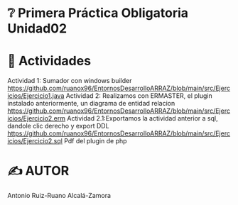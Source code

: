 # ❔ Primera Práctica Obligatoria Unidad02


# 📜 Actividades
Actividad 1: Sumador con windows builder https://github.com/ruanox96/EntornosDesarrolloARRAZ/blob/main/src/Ejercicios/Ejercicio1.java
Actividad 2: Realizamos con ERMASTER, el plugin instalado anteriormente, un diagrama de entidad relacion https://github.com/ruanox96/EntornosDesarrolloARRAZ/blob/main/src/Ejercicios/Ejercicio2.erm
Actividad 2.1:Exportamos la actividad anterior a sql, dandole clic derecho y export DDL https://github.com/ruanox96/EntornosDesarrolloARRAZ/blob/main/src/Ejercicios/Ejercicio2.sql
Pdf del plugin de php 

# ✍️ AUTOR
Antonio Ruiz-Ruano Alcalá-Zamora
